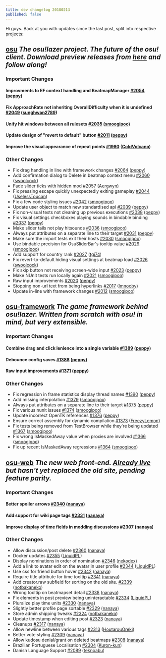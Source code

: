 ```yaml
---
title: dev changelog 20180213
published: false
---
```


Hi guys. Back at you with updates since the last post, split into respective projects:

## [osu](https://github.com/ppy/osu) *The osu!lazer project. The future of the osu! client. Download preview releases from [here](https://github.com/ppy/osu/releases) and follow along!*

### Important Changes

#### Improvments to EF context handling and BeatmapManager [\#2054](https://github.com/ppy/osu/pull/2054) ([peppy](https://github.com/peppy))
#### Fix ApproachRate not inheriting OverallDifficulty when it is undefined [\#2049](https://github.com/ppy/osu/pull/2049) ([sunghwan2789](https://github.com/sunghwan2789))
#### Unify hit windows between all rulesets [\#2035](https://github.com/ppy/osu/pull/2035) ([smoogipoo](https://github.com/smoogipoo))
#### Update design of "revert to default" button [\#2011](https://github.com/ppy/osu/pull/2011) ([peppy](https://github.com/peppy))
#### Improve the visual appearance of repeat points [\#1960](https://github.com/ppy/osu/pull/1960) ([ColdVolcano](https://github.com/ColdVolcano))

### Other Changes

- Fix drag handling in line with framework changes [\#2064](https://github.com/ppy/osu/pull/2064) ([peppy](https://github.com/peppy))
- Add confirmation dialog to Delete in beatmap context menu [\#2060](https://github.com/ppy/osu/pull/2060) ([swoolcock](https://github.com/swoolcock))
- Fade slider ticks with hidden mod [\#2057](https://github.com/ppy/osu/pull/2057) ([Aergwyn](https://github.com/Aergwyn))
- Fix pressing escape quickly unexpectedly exiting gameplay [\#2044](https://github.com/ppy/osu/pull/2044) ([UselessToucan](https://github.com/UselessToucan))
- Fix a few code styling issues [\#2042](https://github.com/ppy/osu/pull/2042) ([smoogipoo](https://github.com/smoogipoo))
- Update user object to match new standardised api [\#2039](https://github.com/ppy/osu/pull/2039) ([peppy](https://github.com/peppy))
- Fix non-visual tests not cleaning up previous executions [\#2038](https://github.com/ppy/osu/pull/2038) ([peppy](https://github.com/peppy))
- Fix visual settings checkboxes playing sounds in bindable binding [\#2037](https://github.com/ppy/osu/pull/2037) ([peppy](https://github.com/peppy))
- Make slider tails not play hitsounds [\#2036](https://github.com/ppy/osu/pull/2036) ([smoogipoo](https://github.com/smoogipoo))
- Always put attributes on a separate line to their target [\#2031](https://github.com/ppy/osu/pull/2031) ([peppy](https://github.com/peppy))
- Make sure the import tests exit their hosts [\#2030](https://github.com/ppy/osu/pull/2030) ([smoogipoo](https://github.com/smoogipoo))
- Use bindable precision for OsuSliderBar's tooltip value [\#2029](https://github.com/ppy/osu/pull/2029) ([smoogipoo](https://github.com/smoogipoo))
- Add support for country rank [\#2027](https://github.com/ppy/osu/pull/2027) ([tgi74](https://github.com/tgi74))
- Fix revert-to-default hiding visual settings at beatmap load [\#2026](https://github.com/ppy/osu/pull/2026) ([swoolcock](https://github.com/swoolcock))
- Fix skip button not receiving screen-wide input [\#2023](https://github.com/ppy/osu/pull/2023) ([peppy](https://github.com/peppy))
- Make NUnit tests run locally again [\#2021](https://github.com/ppy/osu/pull/2021) ([smoogipoo](https://github.com/smoogipoo))
- Raw input improvements [\#2020](https://github.com/ppy/osu/pull/2020) ([peppy](https://github.com/peppy))
- Stopping non-url text from being hyperlinks [\#2017](https://github.com/ppy/osu/pull/2017) ([Imnooby](https://github.com/Imnooby))
- Update in-line with framework changes [\#2012](https://github.com/ppy/osu/pull/2012) ([smoogipoo](https://github.com/smoogipoo))

## [osu-framework](https://github.com/ppy/osu-framework) *The game framework behind osu!lazer. Written from scratch with osu! in mind, but very extensible.*

### Important Changes

#### Combine drag and click lenience into a single variable [\#1389](https://github.com/ppy/osu-framework/pull/1389) ([peppy](https://github.com/peppy))
#### Debounce config saves [\#1388](https://github.com/ppy/osu-framework/pull/1388) ([peppy](https://github.com/peppy))
#### Raw input improvements [\#1371](https://github.com/ppy/osu-framework/pull/1371) ([peppy](https://github.com/peppy))

### Other Changes

- Fix regression in frame statistics display thread names [\#1390](https://github.com/ppy/osu-framework/pull/1390) ([peppy](https://github.com/peppy))
- Add missing interpolation [\#1379](https://github.com/ppy/osu-framework/pull/1379) ([smoogipoo](https://github.com/smoogipoo))
- Always put attributes on a separate line to their target [\#1375](https://github.com/ppy/osu-framework/pull/1375) ([peppy](https://github.com/peppy))
- Fix various nunit issues [\#1374](https://github.com/ppy/osu-framework/pull/1374) ([smoogipoo](https://github.com/smoogipoo))
- Update incorrect OpenTK references [\#1376](https://github.com/ppy/osu-framework/pull/1376) ([peppy](https://github.com/peppy))
- Ensure correct assembly for dynamic compilation [\#1373](https://github.com/ppy/osu-framework/pull/1373) ([FreezyLemon](https://github.com/FreezyLemon))
- Fix tests being removed from TestBrowser while they're being updated [\#1367](https://github.com/ppy/osu-framework/pull/1367) ([smoogipoo](https://github.com/smoogipoo))
- Fix wrong IsMaskedAway value when proxies are involved [\#1366](https://github.com/ppy/osu-framework/pull/1366) ([smoogipoo](https://github.com/smoogipoo))
- Fix up recent IsMaskedAway regressions [\#1364](https://github.com/ppy/osu-framework/pull/1364) ([smoogipoo](https://github.com/smoogipoo))

## [osu-web](https://github.com/ppy/osu-web) *The new web front-end. [Already live](https://osu.ppy.sh/home) but hasn't yet replaced the old site, pending feature parity.*

### Important Changes

#### Better spoiler arrows [\#2340](https://github.com/ppy/osu-web/pull/2340) ([nanaya](https://github.com/nanaya))
#### Add support for wiki page tags [\#2331](https://github.com/ppy/osu-web/pull/2331) ([nanaya](https://github.com/nanaya))
#### Improve display of time fields in modding discussions [\#2307](https://github.com/ppy/osu-web/pull/2307) ([nanaya](https://github.com/nanaya))

### Other Changes

- Allow discussion/post delete [\#2360](https://github.com/ppy/osu-web/pull/2360) ([nanaya](https://github.com/nanaya))
- Docker updates [\#2355](https://github.com/ppy/osu-web/pull/2355) ([LiquidPL](https://github.com/LiquidPL))
- Display nominations in order of nomination [\#2346](https://github.com/ppy/osu-web/pull/2346) ([nekodex](https://github.com/nekodex))
- Add a link to avatar edit on the avatar in user profile [\#2344](https://github.com/ppy/osu-web/pull/2344) ([LiquidPL](https://github.com/LiquidPL))
- Use css for friend button hover [\#2342](https://github.com/ppy/osu-web/pull/2342) ([nanaya](https://github.com/nanaya))
- Require title attribute for time tooltip [\#2341](https://github.com/ppy/osu-web/pull/2341) ([nanaya](https://github.com/nanaya))
- Add creator.raw subfield for sorting on the old site. [\#2339](https://github.com/ppy/osu-web/pull/2339) ([notbakaneko](https://github.com/notbakaneko))
- Wrong tooltip on beatmapset detail [\#2338](https://github.com/ppy/osu-web/pull/2338) ([nanaya](https://github.com/nanaya))
- Fix elements in post preview being uninteractable [\#2334](https://github.com/ppy/osu-web/pull/2334) ([LiquidPL](https://github.com/LiquidPL))
- Pluralize play time units [\#2330](https://github.com/ppy/osu-web/pull/2330) ([nanaya](https://github.com/nanaya))
- Slightly better profile page sortable [\#2329](https://github.com/ppy/osu-web/pull/2329) ([nanaya](https://github.com/nanaya))
- Store admin shipping tweaks [\#2324](https://github.com/ppy/osu-web/pull/2324) ([notbakaneko](https://github.com/notbakaneko))
- Update timestamp when editing post [\#2323](https://github.com/ppy/osu-web/pull/2323) ([nanaya](https://github.com/nanaya))
- Cleanups [\#2317](https://github.com/ppy/osu-web/pull/2317) ([nanaya](https://github.com/nanaya))
- Allow newline between various tags [\#2313](https://github.com/ppy/osu-web/pull/2313) ([HoutarouOreki](https://github.com/HoutarouOreki))
- Better vote styling [\#2309](https://github.com/ppy/osu-web/pull/2309) ([nanaya](https://github.com/nanaya))
- Allow kudosu denial/grant on deleted beatmaps [\#2308](https://github.com/ppy/osu-web/pull/2308) ([nanaya](https://github.com/nanaya))
- Brazilian Portuguese Localisation [\#2304](https://github.com/ppy/osu-web/pull/2304) ([Kuron-kun](https://github.com/Kuron-kun))
- Danish Language Support [\#2089](https://github.com/ppy/osu-web/pull/2089) ([teknoabu](https://github.com/teknoabu))
